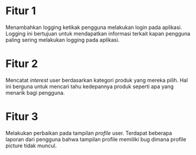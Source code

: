 # Fitur 1

Menambahkan logging ketikak pengguna melakukan login pada aplikasi.
Logging ini bertujuan untuk mendapatkan informasi terkait kapan pengguna
paling sering melakukan logging pada aplikasi.

# Fitur 2

Mencatat _interest_ user berdasarkan kategori produk yang mereka pilih.
Hal ini berguna untuk mencari tahu kedepannya produk seperti apa yang
menarik bagi pengguna.

# Fitur 3

Melakukan perbaikan pada tampilan _profile_ user. Terdapat beberapa laporan dari
pengguna bahwa tampilan profile memiliki bug dimana profile picture tidak muncul.
